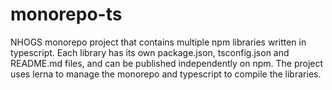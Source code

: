 # monorepo-ts
NHOGS monorepo project that contains multiple npm libraries written in typescript. Each library has its own package.json, tsconfig.json and README.md files, and can be published independently on npm. The project uses lerna to manage the monorepo and typescript to compile the libraries.
